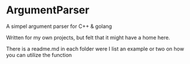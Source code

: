 # ArgumentParser
A simpel argument parser for C++ & golang

Written for my own projects, but felt that it might have a home here.

There is a readme.md in each folder were I list an example or two on how you can utilize the function
